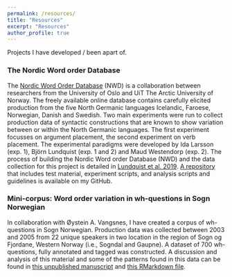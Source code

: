```yaml
---
permalink: /resources/
title: "Resources"
excerpt: "Resources"
author_profile: true
---
```

Projects I have developed / been apart of. 

### The Nordic Word order Database
The [Nordic Word Order Database](https://tekstlab.uio.no/nwd) (NWD) is a collaboration between researchers from the University of Oslo and UiT The Arctic University of Norway. The freely available online database contains carefully elicited production from the five North Germanic languages Icelandic, Faroese, Norwegian, Danish and Swedish. Two main experiments were run to collect production data of syntactic constructions that are known to show variation between or within the North Germanic languages. The first experiment focusses on argument placement, the second experiment on verb placement. The experimental paradigms were developed by Ida Larsson (exp. 1), Björn Lundquist (exp. 1 and 2) and Maud Westendorp (exp. 2). The process of building the Nordic Word order Database (NWD) and the data collection for this project is detailed in [Lundquist et al. 2019](https://journals.uio.no/NALS/article/view/7529). [A repository](http://github.com/maudwestendorp/NWD) that includes test material, experiment scripts, and analysis scripts and guidelines is available on my GitHub.


### Mini-corpus: Word order variation in wh-questions in Sogn Norwegian
In collaboration with Øystein A. Vangsnes, I have created a corpus of wh-questions in Sogn Norwegian. Production data was collected between 2003 and 2005 from 22 unique speakers in two location in the region of Sogn og Fjordane, Western Norway (i.e., Sogndal and Gaupne). A dataset of 700 wh-questions, fully annotated and tagged was constructed. A discussion and analysis of this material and some of the patterns found in this data can be found in [this unpublished manuscript](https://uitno.box.com/s/lyh11aexo79esxurewh9f56n72otft9d) and [this RMarkdown file](https://uitno.box.com/s/5tqerslweiwfnrre2o2z5mm6hk2my69g).
